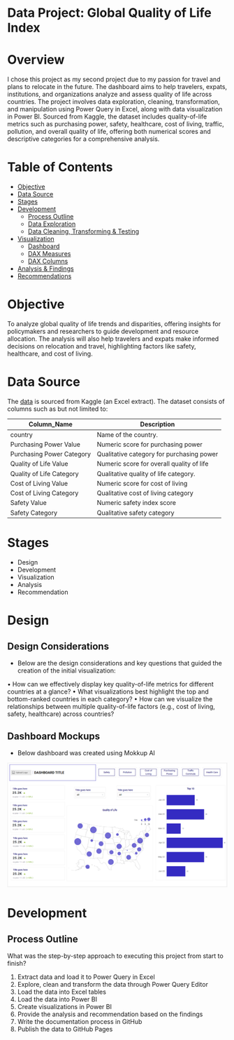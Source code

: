 # Data Project: Global Quality of Life Index

# Overview

I chose this project as my second project due to my passion for travel and plans to relocate in the future. The dashboard aims to help travelers, expats, institutions, and organizations analyze and assess quality of life across countries. The project involves data exploration, cleaning, transformation, and manipulation using Power Query in Excel, along with data visualization in Power BI. Sourced from Kaggle, the dataset includes quality-of-life metrics such as purchasing power, safety, healthcare, cost of living, traffic, pollution, and overall quality of life, offering both numerical scores and descriptive categories for a comprehensive analysis.


# Table of Contents

- [Objective](#objective)
- [Data Source](#data-source)
- [Stages](#stages)
- [Development](#development)
  - [Process Outline](#process-outline)
  - [Data Exploration](#data-exploration)
  - [Data Cleaning, Transforming & Testing](#data-cleaning-transforming--testing)
- [Visualization](#visualization)
  - [Dashboard](#dashboard)
  - [DAX Measures](#dax-measures)
  - [DAX Columns](#dax-columns)
- [Analysis & Findings](#analysis-and-findings)
- [Recommendations](#recommendations)



# Objective

To analyze global quality of life trends and disparities, offering insights for policymakers and researchers to guide development and resource allocation. The analysis will also help travelers and expats make informed decisions on relocation and travel, highlighting factors like safety, healthcare, and cost of living.


# Data Source

The [data](https://www.kaggle.com/datasets/ahmedmohamed2003/quality-of-life-for-each-country) is sourced from Kaggle (an Excel extract). The dataset consists of columns such as but not limited to:

| Column_Name | Description |
| --- | --- |
| country | Name of the country. |
| Purchasing Power Value | Numeric score for purchasing power |
| Purchasing Power Category | Qualitative category for purchasing power |
| Quality of Life Value | Numeric score for overall quality of life |
| Quality of Life Category | Qualitative quality of life category. | 
| Cost of Living Value | Numeric score for cost of living |
| Cost of Living Category | Qualitative cost of living category |
| Safety Value |  Numeric safety index score |
| Safety Category | Qualitative safety category |


# Stages

- Design
- Development
- Visualization
- Analysis
- Recommendation


# Design

## Design Considerations

- Below are the design considerations and key questions that guided the creation of the initial visualization:

•	How can we effectively display key quality-of-life metrics for different countries at a glance?
•	What visualizations best highlight the top and bottom-ranked countries in each category?
•	How can we visualize the relationships between multiple quality-of-life factors (e.g., cost of living, safety, healthcare) across countries?

## Dashboard Mockups

- Below dashboard was created using Mokkup AI

![Dashboard mockup](assets/images/Dashboard_Mockup.png)
 



# Development


## Process Outline

What was the step-by-step approach to executing this project from start to finish?

1.	Extract data and load it to Power Query in Excel
2.	Explore, clean and transform the data through Power Query Editor
3.	Load the data into Excel tables
4.	Load the data into Power BI
5.	Create visualizations in Power BI
6.	Provide the analysis and recommendation based on the findings
7.	Write the documentation process in GitHub
8.	Publish the data to GitHub Pages





